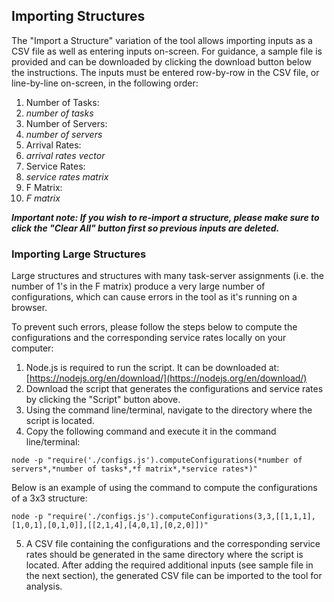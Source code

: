 ## Importing Structures

The "Import a Structure" variation of the tool allows importing inputs as a CSV file as well as entering inputs on-screen. For guidance, a sample file is provided and can be downloaded by clicking the download button below the instructions. The inputs must be entered row-by-row in the CSV file, or line-by-line on-screen, in the following order:

1. Number of Tasks:
2. *number of tasks*
3. Number of Servers:
4. *number of servers*
5. Arrival Rates:
6. *arrival rates vector*
7. Service Rates:
8. *service rates matrix*
9. F Matrix:
10. *F matrix*

***Important note: If you wish to re-import a structure, please make sure to click the "Clear All" button first so previous inputs are deleted.***

### Importing Large Structures

Large structures and structures with many task-server assignments (i.e. the number of 1's in the F matrix) produce a very large number of configurations, which can cause errors in the tool as it's running on a browser.

To prevent such errors, please follow the steps below to compute the configurations and the corresponding service rates locally on your computer:

1. Node.js is required to run the script. It can be downloaded at: [https://nodejs.org/en/download/](https://nodejs.org/en/download/)
2. Download the script that generates the configurations and service rates by clicking the "Script" button above.
3. Using the command line/terminal, navigate to the directory where the script is located.
4. Copy the following command and execute it in the command line/terminal:

```
node -p "require('./configs.js').computeConfigurations(*number of servers*,*number of tasks*,*f matrix*,*service rates*)"
```

Below is an example of using the command to compute the configurations of a 3x3 structure:

```
node -p "require('./configs.js').computeConfigurations(3,3,[[1,1,1],[1,0,1],[0,1,0]],[[2,1,4],[4,0,1],[0,2,0]])"
```

5. A CSV file containing the configurations and the corresponding service rates should be generated in the same directory where the script is located. After adding the required additional inputs (see sample file in the next section), the generated CSV file can be imported to the tool for analysis.